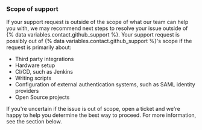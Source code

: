 
### Scope of support

If your support request is outside of the scope of what our team can help you with, we may recommend next steps to resolve your issue outside of {% data variables.contact.github_support %}. Your support request is possibly out of {% data variables.contact.github_support %}'s scope if the request is primarily about:
- Third party integrations
- Hardware setup
- CI/CD, such as Jenkins
- Writing scripts
- Configuration of external authentication systems, such as SAML identity providers
- Open Source projects

If you're uncertain if the issue is out of scope, open a ticket and we're happy to help you determine the best way to proceed. For more information, see the section below.
